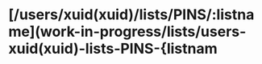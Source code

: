 # \[/users/xuid\(xuid\)/lists/PINS/:listname\]\(work-in-progress/lists/users-xuid\(xuid\)-lists-PINS-{listnam

